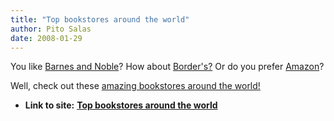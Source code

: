 ```yaml
---
title: "Top bookstores around the world"
author: Pito Salas
date: 2008-01-29
---
```




You like [Barnes and Noble](<http://www.barnesandnoble.com/> "bookstore")? How
about [Border's?](<http://www.amazon.com/exec/obidos/tg/browse/-/577394>
"bookstore") Or do you prefer [Amazon](<http://www.amazon.com> "bookstore")?

Well, check out these [amazing bookstores around the
world!](<http://books.guardian.co.uk/shoptalk/story/0,,2239172,00.html?gusrc=rss&feed=10>
"bookstores")


* **Link to site:** **[Top bookstores around the world](None)**
